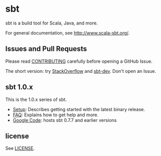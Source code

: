   [Google Code]: http://code.google.com/p/simple-build-tool
  [CONTRIBUTING]: CONTRIBUTING.md
  [Setup]: http://www.scala-sbt.org/release/docs/Getting-Started/Setup
  [FAQ]: http://www.scala-sbt.org/release/docs/Faq.html
  [sbt-dev]: https://groups.google.com/d/forum/sbt-dev
  [StackOverflow]: http://stackoverflow.com/tags/sbt
  [LICENSE]: LICENSE

sbt
===

sbt is a build tool for Scala, Java, and more.

For general documentation, see http://www.scala-sbt.org/.

Issues and Pull Requests
------------------------

Please read [CONTRIBUTING] carefully before opening a GitHub Issue.

The short version: try [StackOverflow] and [sbt-dev]. Don't open an Issue.

sbt 1.0.x
--------

This is the 1.0.x series of sbt.

 * [Setup]: Describes getting started with the latest binary release.
 * [FAQ]: Explains how to get help and more.
 * [Google Code]: hosts sbt 0.7.7 and earlier versions

license
-------

See [LICENSE].

